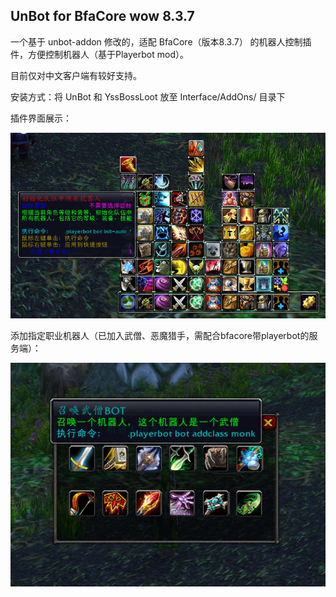 ## UnBot for BfaCore wow 8.3.7

一个基于 unbot-addon 修改的，适配 BfaCore（版本8.3.7） 的机器人控制插件，方便控制机器人（基于Playerbot mod）。

目前仅对中文客户端有较好支持。

安装方式：将 UnBot 和 YssBossLoot 放至 Interface/AddOns/ 目录下

插件界面展示：

![](docs/display.png)

添加指定职业机器人（已加入武僧、恶魔猎手，需配合bfacore带playerbot的服务端）：

![](docs/addclass.png)



